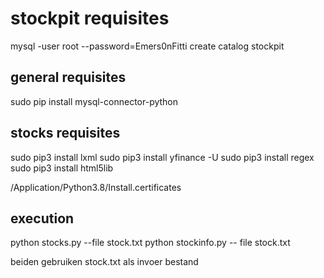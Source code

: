 # stockpit requisites

mysql -user root --password=Emers0nFitti
create catalog stockpit

## general requisites
sudo pip install mysql-connector-python

## stocks requisites
sudo pip3 install lxml
sudo pip3 install yfinance -U
sudo pip3 install regex
sudo pip3 install html5lib

/Application/Python3.8/Install.certificates


## execution
python stocks.py --file stock.txt
python stockinfo.py -- file stock.txt

beiden gebruiken stock.txt als invoer bestand
